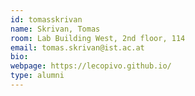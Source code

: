 ```yaml
---
id: tomasskrivan
name: Skrivan, Tomas
room: Lab Building West, 2nd floor, 114
email: tomas.skrivan@ist.ac.at
bio: 
webpage: https://lecopivo.github.io/
type: alumni
---
```

